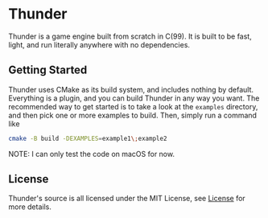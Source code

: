 # Thunder

Thunder is a game engine built from scratch in C(99). 
It is built to be fast, light, and run literally anywhere with no dependencies.

## Getting Started
Thunder uses CMake as its build system, and includes nothing by default.
Everything is a plugin, and you can build Thunder in any way you want.
The recommended way to get started is to take a look at the `examples` directory,
and then pick one or more examples to build. Then, simply run a command like
```sh
cmake -B build -DEXAMPLES=example1\;example2
```

NOTE: I can only test the code on macOS for now.

## License
Thunder's source is all licensed under the MIT License, see
[License](LICENSE)
for more details.
